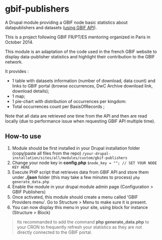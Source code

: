 gbif-publishers
===============

A Drupal module providing a GBIF node basic statistics about datapublishers and datasets ([using GBIF API](www.gbif.org/developer/summary)). 

This is a project following GBIF FR/PT/ES mentoring organized in Paris in October 2014. 

This module is an adaptation of the code used in the french GBIF website to display data-publisher statistics and 
highlight their contribution to the GBIF network.

It provides :
 
* 1 table with datasets information (number of download, data count) and links to GBIF portal (browse occurrences, DwC Archive download link, download details);
* 1 map;
* 1 pie-chart with distribution of occurrences per kingdom:
* Total occurrences count per BasisOfRecords ;

Note that all data are retrieved one time from the API and then are read locally (due to performance issue when requesting GBIF API multiple time).

## How-to use

1. Module should be first installed in your Drupal installation folder (copy/paste all files from the repo)
`/your-drupal-installation/sites/all/modules/custom/gbif-publishers`
2. Change your node key in **config.php**
`$node_key = ""; // SET YOUR NODE KEY HERE`
3. Execute PHP script that retrieves data from GBIF API and store them under **./json** folder (this may take a few minutes to process)
`php generate_data.php`
4. Enable the module in your drupal module admin page (Configuration > GBIF Publishers) 
5. Once activated, this module should create a menu called 'GBIF Providers menu'. Go to Structure > Menu  to make sure it is present.
6. You can now display this menu in your site, using block for instance (Structure > Block)

>Its recommanded to add the command **php generate_data.php** to your CRON to frequently refresh your statistics as they are not directly connected to the GBIF portal.

